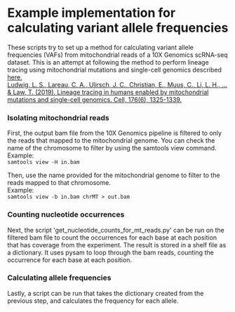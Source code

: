 # Example implementation for calculating variant allele frequencies

These scripts try to set up a method for calculating variant allele frequencies (VAFs) from mitochondrial reads of a 10X Genomics scRNA-seq dataset. This is an attempt at following the method to perform lineage tracing using mitochondrial mutations and single-cell genomics described [here.](https://www.cell.com/cell/pdf/S0092-8674(19)30055-8.pdf)
<br>
[Ludwig, L. S., Lareau, C. A., Ulirsch, J. C., Christian, E., Muus, C., Li, L. H., ... & Law, T. (2019). Lineage tracing in humans enabled by mitochondrial mutations and single-cell genomics. Cell, 176(6), 1325-1339.](https://www.cell.com/cell/pdf/S0092-8674(19)30055-8.pdf)

### Isolating mitochondrial reads

First, the output bam file from the 10X Genomics pipeline is filtered to only the reads that mapped to the mitochondrial genome.
You can check the name of the chromosome to filter by using the samtools view command.
<br>
Example:
<br>
`samtools view -H in.bam`

Then, use the name provided for the mitochondrial genome to filter to the reads mapped to that chromosome.
<br>
Example:
<br>
`samtools view -b in.bam chrMT > out.bam`

### Counting nucleotide occurrences

Next, the script 'get_nucleotide_counts_for_mt_reads.py' can be run on the filtered bam file to count the occurrences for each base at each position that has coverage from the experiment. The result is stored in a shelf file as a dictionary. It uses pysam to loop through the bam reads, counting the occurrence for each base at each position.

### Calculating allele frequencies

Lastly, a script can be run that takes the dictionary created from the previous step, and calculates the frequency for each allele.